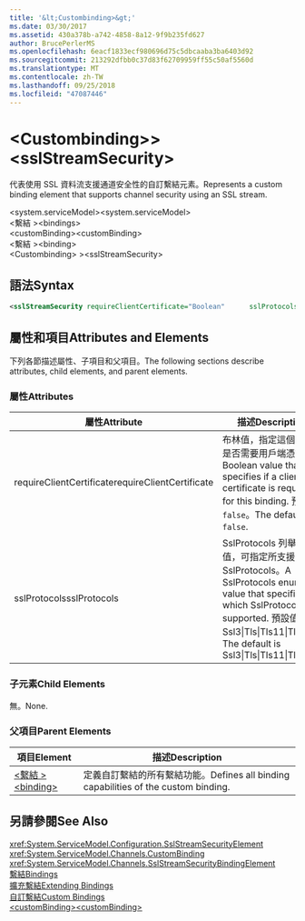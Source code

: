 ```yaml
---
title: '&lt;Custombinding>&gt;'
ms.date: 03/30/2017
ms.assetid: 430a378b-a742-4858-8a12-9f9b235fd627
author: BrucePerlerMS
ms.openlocfilehash: 6eacf1833ecf980696d75c5dbcaaba3ba6403d92
ms.sourcegitcommit: 213292dfbb0c37d83f62709959ff55c50af5560d
ms.translationtype: MT
ms.contentlocale: zh-TW
ms.lasthandoff: 09/25/2018
ms.locfileid: "47087446"
---
```

# <a name="ltsslstreamsecuritygt"></a><span data-ttu-id="7f788-102">&lt;Custombinding>&gt;</span><span class="sxs-lookup"><span data-stu-id="7f788-102">&lt;sslStreamSecurity&gt;</span></span>
<span data-ttu-id="7f788-103">代表使用 SSL 資料流支援通道安全性的自訂繫結元素。</span><span class="sxs-lookup"><span data-stu-id="7f788-103">Represents a custom binding element that supports channel security using an SSL stream.</span></span>  
  
 <span data-ttu-id="7f788-104">\<system.serviceModel></span><span class="sxs-lookup"><span data-stu-id="7f788-104">\<system.serviceModel></span></span>  
<span data-ttu-id="7f788-105">\<繫結 ></span><span class="sxs-lookup"><span data-stu-id="7f788-105">\<bindings></span></span>  
<span data-ttu-id="7f788-106">\<customBinding></span><span class="sxs-lookup"><span data-stu-id="7f788-106">\<customBinding></span></span>  
<span data-ttu-id="7f788-107">\<繫結 ></span><span class="sxs-lookup"><span data-stu-id="7f788-107">\<binding></span></span>  
<span data-ttu-id="7f788-108">\<Custombinding> ></span><span class="sxs-lookup"><span data-stu-id="7f788-108">\<sslStreamSecurity></span></span>  
  
## <a name="syntax"></a><span data-ttu-id="7f788-109">語法</span><span class="sxs-lookup"><span data-stu-id="7f788-109">Syntax</span></span>  
  
```xml  
<sslStreamSecurity requireClientCertificate="Boolean"      sslProtocols="Ssl3|Tls|Tls11|Tls12" />  
```  
  
## <a name="attributes-and-elements"></a><span data-ttu-id="7f788-110">屬性和項目</span><span class="sxs-lookup"><span data-stu-id="7f788-110">Attributes and Elements</span></span>  
 <span data-ttu-id="7f788-111">下列各節描述屬性、子項目和父項目。</span><span class="sxs-lookup"><span data-stu-id="7f788-111">The following sections describe attributes, child elements, and parent elements.</span></span>  
  
### <a name="attributes"></a><span data-ttu-id="7f788-112">屬性</span><span class="sxs-lookup"><span data-stu-id="7f788-112">Attributes</span></span>  
  
|<span data-ttu-id="7f788-113">屬性</span><span class="sxs-lookup"><span data-stu-id="7f788-113">Attribute</span></span>|<span data-ttu-id="7f788-114">描述</span><span class="sxs-lookup"><span data-stu-id="7f788-114">Description</span></span>|  
|---------------|-----------------|  
|<span data-ttu-id="7f788-115">requireClientCertificate</span><span class="sxs-lookup"><span data-stu-id="7f788-115">requireClientCertificate</span></span>|<span data-ttu-id="7f788-116">布林值，指定這個繫結是否需要用戶端憑證。</span><span class="sxs-lookup"><span data-stu-id="7f788-116">A Boolean value that specifies if a client certificate is required for this binding.</span></span> <span data-ttu-id="7f788-117">預設為 `false`。</span><span class="sxs-lookup"><span data-stu-id="7f788-117">The default is `false`.</span></span>|  
|<span data-ttu-id="7f788-118">sslProtocols</span><span class="sxs-lookup"><span data-stu-id="7f788-118">sslProtocols</span></span>|<span data-ttu-id="7f788-119">SslProtocols 列舉旗標值，可指定所支援的 SslProtocols。</span><span class="sxs-lookup"><span data-stu-id="7f788-119">A SslProtocols enum flag value that specifies which SslProtocols are supported.</span></span> <span data-ttu-id="7f788-120">預設值是 Ssl3&#124;Tls&#124;Tls11&#124;Tls12。</span><span class="sxs-lookup"><span data-stu-id="7f788-120">The default is Ssl3&#124;Tls&#124;Tls11&#124;Tls12.</span></span>|  
  
### <a name="child-elements"></a><span data-ttu-id="7f788-121">子元素</span><span class="sxs-lookup"><span data-stu-id="7f788-121">Child Elements</span></span>  
 <span data-ttu-id="7f788-122">無。</span><span class="sxs-lookup"><span data-stu-id="7f788-122">None.</span></span>  
  
### <a name="parent-elements"></a><span data-ttu-id="7f788-123">父項目</span><span class="sxs-lookup"><span data-stu-id="7f788-123">Parent Elements</span></span>  
  
|<span data-ttu-id="7f788-124">項目</span><span class="sxs-lookup"><span data-stu-id="7f788-124">Element</span></span>|<span data-ttu-id="7f788-125">描述</span><span class="sxs-lookup"><span data-stu-id="7f788-125">Description</span></span>|  
|-------------|-----------------|  
|[<span data-ttu-id="7f788-126">\<繫結 ></span><span class="sxs-lookup"><span data-stu-id="7f788-126">\<binding></span></span>](../../../../../docs/framework/misc/binding.md)|<span data-ttu-id="7f788-127">定義自訂繫結的所有繫結功能。</span><span class="sxs-lookup"><span data-stu-id="7f788-127">Defines all binding capabilities of the custom binding.</span></span>|  
  
## <a name="see-also"></a><span data-ttu-id="7f788-128">另請參閱</span><span class="sxs-lookup"><span data-stu-id="7f788-128">See Also</span></span>  
 <xref:System.ServiceModel.Configuration.SslStreamSecurityElement>  
 <xref:System.ServiceModel.Channels.CustomBinding>  
 <xref:System.ServiceModel.Channels.SslStreamSecurityBindingElement>  
 [<span data-ttu-id="7f788-129">繫結</span><span class="sxs-lookup"><span data-stu-id="7f788-129">Bindings</span></span>](../../../../../docs/framework/wcf/bindings.md)  
 [<span data-ttu-id="7f788-130">擴充繫結</span><span class="sxs-lookup"><span data-stu-id="7f788-130">Extending Bindings</span></span>](../../../../../docs/framework/wcf/extending/extending-bindings.md)  
 [<span data-ttu-id="7f788-131">自訂繫結</span><span class="sxs-lookup"><span data-stu-id="7f788-131">Custom Bindings</span></span>](../../../../../docs/framework/wcf/extending/custom-bindings.md)  
 [<span data-ttu-id="7f788-132">\<customBinding></span><span class="sxs-lookup"><span data-stu-id="7f788-132">\<customBinding></span></span>](../../../../../docs/framework/configure-apps/file-schema/wcf/custombinding.md)
